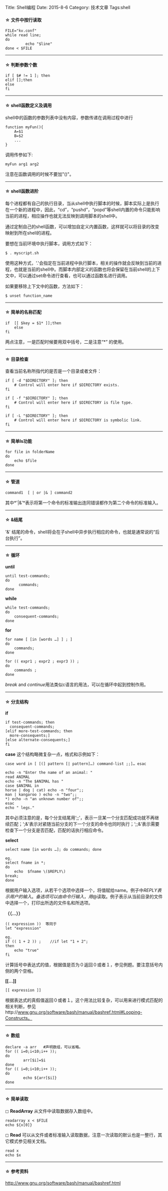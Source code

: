 Title: Shell编程
Date: 2015-8-6 
Category: 技术文章
Tags:shell

<h4>&#9734;&nbsp;文件中按行读取</h4>
	
    FILE="kv.conf" 
    while read line;
    do
             echo "$line"
    done < $FILE
<hr>

<h4>&#9734;&nbsp;判断参数个数</h4>
	
    if [ $# != 1 ]; then
    elif [];then
    else
    fi
<hr>

<h4>&#9734;&nbsp;shell函数定义及调用</h4>

shell中的函数的参数列表中没有内容，参数传递在调用过程中进行

	function myFun(){
    	A=$1
  		B=$2
        ...
    }

调用传参如下:

	myFun arg1 arg2

注意在函数调用的时候不要加"()"。
<hr>

<h4>&#9734;&nbsp;shell函数进阶</h4>

每个进程都有自己的执行目录，当从shell中执行脚本的时候，脚本实际上是执行在一个新的进程中，因此，“cd”，“pushd”，“popd”等shell内置的命令只能影响当前的进程，相应操作也就无法反映到调用脚本的shell中。

通过定制自己的shell函数，可以增加自定义内置函数，这样就可以将目录的改变映射到所在shell的进程。

要想在当前环境中执行脚本，调用方式如下：

	$ . myscript.sh

使用这种方式，'.'会指定在当前进程中执行脚本，相关的操作就会反映到当前的进程，也就是当前的shell中。而脚本内部定义的函数也将会保留在当前shell的上下文中，可以通过set命令进行查看，也可以通过函数名进行调用。
    
如果要移除上下文中的函数，方法如下：

	$ unset function_name
<hr>
   
<h4>&#9734;&nbsp;简单的名称匹配</h4>

	if  [[ $key = $1* ]];then
    	else
    fi
 
 两点注意，一是匹配时候要用双中括号，二是注意“*” 的使用。
<hr>
 
<h4>&#9734;&nbsp;目录检查</h4>

查看当前名称所指代的是否是一个目录或者文件：

	if [ -d "$DIRECTORY" ]; then
  		# Control will enter here if $DIRECTORY exists.
	fi
    
    if [ -f "$DIRECTORY" ]; then
  		# Control will enter here if $DIRECTORY is file type.
	fi
    
    if [ -L "$DIRECTORY" ]; then
  		# Control will enter here if $DIRECTORY is symbolic link.
	fi
<hr>
    
<h4>&#9734;&nbsp;简单ls功能</h4>
	
    for file in folderName
    do 
    	echo $file
    done
<hr>
    
<h4>&#9734;&nbsp;管道</h4>

	command1  [ | or |& ] command2

其中*'|&'*表示将第一个命令的标准输出连同错误都作为第二个命令的标准输入。
<hr>

<h4>&#9734;&nbsp;&结尾</h4>

'&' 结尾的命令，shell将会在子shell中异步执行相应的命令，也就是通常说的“后台执行”。

<hr>
<h4>&#9734;&nbsp;循环</h4>

**until**

	until test-commands;
    do   
          commands;
    done


**while**
	
    while test-commands; 
    do 
    	consequent-commands; 
    done

**for**

	for name [ [in [words …] ] ; ] 
    do 
    	commands; 
    done
    
    for (( expr1 ; expr2 ; expr3 )) ;
   	do 
    	commands ; 
    done

*break* and *continue*用法类似c语言的用法，可以在循环中起到控制作用。
<hr>

<h4>&#9734;&nbsp;分支结构</h4>

**if**
```
if test-commands; then
  consequent-commands;
[elif more-test-commands; then
  more-consequents;]
[else alternate-consequents;]
fi
```

**case** 这个结构略微复杂一点，格式和示例如下：

	case word in [ [(] pattern [| pattern]…) command-list ;;]… esac

    echo -n "Enter the name of an animal: "
	read ANIMAL
	echo -n "The $ANIMAL has "
	case $ANIMAL in
  	horse | dog | cat) echo -n "four";;
  	man | kangaroo ) echo -n "two";;
  	*) echo -n "an unknown number of";;
	esac
	echo " legs."
    
其中必须注意的是，每个分支结尾用‘;;’，表示一旦某一个分支匹配成功就不再继续匹配；‘;&’表示对紧随当前分支的下一个分支的命令也同时执行；‘;;&’表示需要检查下一个分支是否匹配，匹配的话执行相应命令。

**select**

	select name [in words …]; do commands; done
    
    eg.
    select fname in *;
	do
		echo  $fname \($REPLY\)
	break;
	done
    
根据用户输入选项，从若干个选项中选择一个，将值赋给name。例子中$REPLY表示用户的输入。备选项可以由命令行输入，用$@读取。例子表示从当前目录的文件中选择一个，打印出所选的文件名和所选项。
	
**（（...））**

	(( expression ))  等同于
    let "expression"
    
    eg.
    if (( 1 + 2 )) ;    //if let "1 + 2";
	then                                                                            
        echo "true"
	fi
计算括号中表达式的值，根据值是否为０返回０或者１，参见例题。要注意括号内侧的两个空格。

**[[...]]**
	
    [[ expression ]]
    
根据表达式的真假值返回０或者１。这个用法比较复杂，可以用来进行模式匹配的相关判断，参见http://www.gnu.org/software/bash/manual/bashref.html#Looping-Constructs。
<hr>

<h4>&#9734;&nbsp;数组</h4>

```
declare -a arr   #声明数组，可以省略。
for (( i=0;i<10;i++ )); 
do
        arr[$i]=$i
done
for (( i=0;i<10;i++ )); 
do
        echo ${arr[$i]}
done
```
<hr>

<h4>&#9734;&nbsp;简单读取</h4>

&#9723;&nbsp;**ReadArray**
从文件中读取数据存入数组中。

	readarray x < $FILE                                             
    echo ${x[0]}

&#9723;&nbsp;**Read**
可以从文件或者标准输入读取数据，注意一次读取的默认也是一整行，其它模式参见相关文档。

	read x                                              
    echo $x
<hr>

<h4>&#9734;&nbsp;参考资料</h4>
<a href = “http://www.gnu.org/software/bash/manual/bashref.html”>
http://www.gnu.org/software/bash/manual/bashref.html
</a>
    

